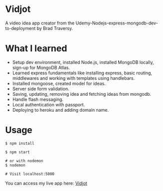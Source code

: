 # Vidjot

A video idea app creator from the Udemy-Nodejs-express-mongodb-dev-to-deployment by Brad Traversy.

# What I learned
* Setup dev environment, installed Node.js, installed MongoDB locally, sign-up for MongoDB Atlas.
* Learned express fundamentals like installing express, basic routing, middlewares and working with templates using handlebars.
* Installed mongoose, created model for ideas.
* Server side form validation.
* Saving, updating, removing idea and fetching ideas from mongodb.
* Handle flash messaging.
* Local authentication with passport.
* Deploying to heroku and adding domain name.

# Usage
```
$ npm install

$ npm start

# or with nodemon
$ nodemon

# Visit localhost:5000
```

You can access my live app here: <a href="https://vidjot-hermanomark.herokuapp.com/">Vidjot</a>